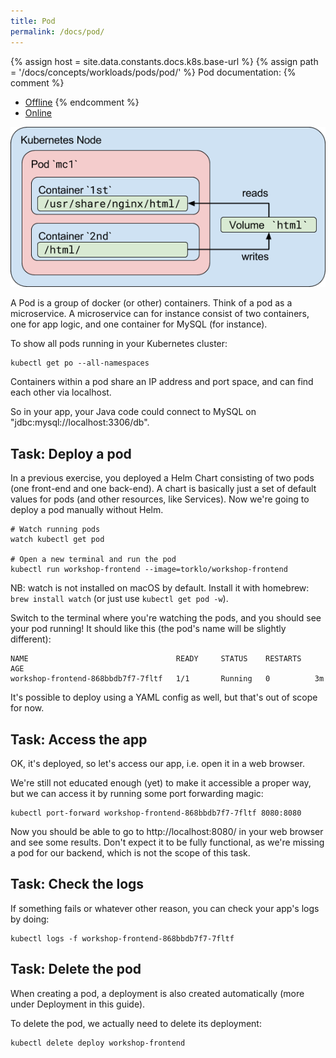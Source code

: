 ```yaml
---
title: Pod
permalink: /docs/pod/
---
```

{% assign host = site.data.constants.docs.k8s.base-url %}
{% assign path = '/docs/concepts/workloads/pods/pod/' %}
Pod documentation:
{% comment %}
* [Offline]({{host.offline}}{{path}})
{% endcomment %}
* [Online]({{host.online}}{{path}})


![text](../../assets/img/pods.png)

A Pod is a group of docker (or other) containers. Think of a pod as a microservice. A microservice can for
instance consist of two containers, one for app logic, and one container for MySQL (for instance).

To show all pods running in your Kubernetes cluster:

```
kubectl get po --all-namespaces
```

Containers within a pod share an IP address and port space, and can find each other via localhost.

So in your app, your Java code could connect to MySQL on "jdbc:mysql://localhost:3306/db".


## Task: Deploy a pod

In a previous exercise, you deployed a Helm Chart consisting of two pods (one front-end and one back-end). A
chart is basically just a set of default values for pods (and other resources, like Services). Now we're going
to deploy a pod manually without Helm.

```
# Watch running pods
watch kubectl get pod

# Open a new terminal and run the pod
kubectl run workshop-frontend --image=torklo/workshop-frontend
```

NB: watch is not installed on macOS by default. Install it with homebrew: `brew install watch` (or just use
`kubectl get pod -w`).

Switch to the terminal where you're watching the pods, and you should see your pod running! It should like this (the pod's name will be
slightly
different):


```
NAME                                 READY     STATUS    RESTARTS   AGE
workshop-frontend-868bbdb7f7-7fltf   1/1       Running   0          3m
```
It's possible to deploy using a YAML config as well, but that's out of scope for now.

## Task: Access the app

OK, it's deployed, so let's access our app, i.e. open it in a web browser.

We're still not educated enough (yet) to make it accessible a proper way, but we can access it by running some
port forwarding magic:

```
kubectl port-forward workshop-frontend-868bbdb7f7-7fltf 8080:8080
```

Now you should be able to go to http://localhost:8080/ in your web browser and see some results. Don't expect
it to be fully functional, as we're missing a pod for our backend, which is not the scope of this task.

## Task: Check the logs

If something fails or whatever other reason, you can check your app's logs by doing:

```
kubectl logs -f workshop-frontend-868bbdb7f7-7fltf
```

## Task: Delete the pod

When creating a pod, a deployment is also created automatically (more under Deployment in this guide).

To delete the pod, we actually need to delete its deployment:

```
kubectl delete deploy workshop-frontend
```
